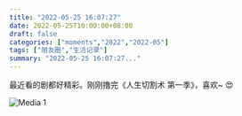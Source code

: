 ```yaml
---
title: "2022-05-25 16:07:27"
date: 2022-05-25T10:00:00+08:00
draft: false
categories: ["moments","2022","2022-05"]
tags: ["朋友圈","生活记录"]
summary: "2022-05-25 16:07:27..."
---
```


最近看的剧都好精彩。刚刚撸完《人生切割术 第一季》，喜欢~ 😍

![Media 1](/Moments/photos/2022-05-25/202205251607270.jpg)

